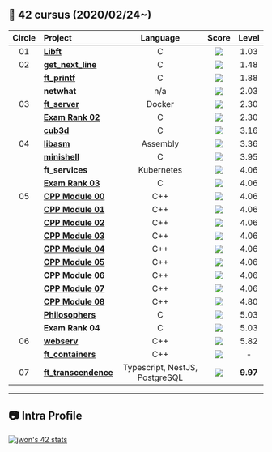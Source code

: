 ##  :notebook_with_decorative_cover: 42 cursus (2020/02/24~)

| Circle | Project                                                      |            Language            |                            Score                             |  Level   |
| :----: | :----------------------------------------------------------- | :----------------------------: | :----------------------------------------------------------: | :------: |
|   01   | [**Libft**](https://github.com/jwon42/42cursus_01_Libft)     |               C                |  ![](https://badge42.herokuapp.com/api/project/jwon/Libft)   |   1.03   |
|   02   | [**get_next_line**](https://github.com/jwon42/42cursus_02_get_next_line) |               C                | ![](https://badge42.herokuapp.com/api/project/jwon/get_next_line) |   1.48   |
|        | [**ft_printf**](https://github.com/jwon42/42cursus_03_ft_printf) |               C                | ![](https://badge42.herokuapp.com/api/project/jwon/ft_printf) |   1.88   |
|        | **netwhat**                                                  |              n/a               | ![](https://badge42.herokuapp.com/api/project/jwon/netwhat)  |   2.03   |
|   03   | [**ft_server**](https://github.com/jwon42/42cursus_05_ft_server) |             Docker             | ![](https://badge42.herokuapp.com/api/project/jwon/ft_server) |   2.30   |
|        | [**Exam Rank 02**](https://github.com/jwon42/42cursus_06_exam_rank_02) |               C                | ![](https://badge42.herokuapp.com/api/project/jwon/Exam%20Rank%2002) |   2.30   |
|        | [**cub3d**](https://github.com/jwon42/42cursus_07_cub3d)     |               C                |  ![](https://badge42.herokuapp.com/api/project/jwon/cub3d)   |   3.16   |
|   04   | [**libasm**](https://github.com/jwon42/42cursus_08_libasm)   |            Assembly            |  ![](https://badge42.herokuapp.com/api/project/jwon/libasm)  |   3.36   |
|        | [**minishell**](https://github.com/jwon42/42cursus_09_minishell) |               C                | ![](https://badge42.herokuapp.com/api/project/jwon/minishell) |   3.95   |
|        | **ft_services**                                              |           Kubernetes           | ![](https://badge42.herokuapp.com/api/project/jwon/ft_services) |   4.06   |
|        | [**Exam Rank 03**](https://github.com/jwon42/42cursus_11_exam_rank_03) |               C                | ![](https://badge42.herokuapp.com/api/project/jwon/Exam%20Rank%2003) |   4.06   |
|   05   | [**CPP Module 00**](https://github.com/jwon42/42cursus_12_CPP_Module/tree/master/00) |              C++               | ![](https://badge42.herokuapp.com/api/project/jwon/CPP%20Module%2000) |   4.06   |
|        | [**CPP Module 01**](https://github.com/jwon42/42cursus_12_CPP_Module/tree/master/01) |              C++               | ![](https://badge42.herokuapp.com/api/project/jwon/CPP%20Module%2001) |   4.06   |
|        | [**CPP Module 02**](https://github.com/jwon42/42cursus_12_CPP_Module/tree/master/02) |              C++               | ![](https://badge42.herokuapp.com/api/project/jwon/CPP%20Module%2002) |   4.06   |
|        | [**CPP Module 03**](https://github.com/jwon42/42cursus_12_CPP_Module/tree/master/03) |              C++               | ![](https://badge42.herokuapp.com/api/project/jwon/CPP%20Module%2003) |   4.06   |
|        | [**CPP Module 04**](https://github.com/jwon42/42cursus_12_CPP_Module/tree/master/04) |              C++               | ![](https://badge42.herokuapp.com/api/project/jwon/CPP%20Module%2004) |   4.06   |
|        | [**CPP Module 05**](https://github.com/jwon42/42cursus_12_CPP_Module/tree/master/05) |              C++               | ![](https://badge42.herokuapp.com/api/project/jwon/CPP%20Module%2005) |   4.06   |
|        | [**CPP Module 06**](https://github.com/jwon42/42cursus_12_CPP_Module/tree/master/06) |              C++               | ![](https://badge42.herokuapp.com/api/project/jwon/CPP%20Module%2006) |   4.06   |
|        | [**CPP Module 07**](https://github.com/jwon42/42cursus_12_CPP_Module/tree/master/07) |              C++               | ![](https://badge42.herokuapp.com/api/project/jwon/CPP%20Module%2007) |   4.06   |
|        | [**CPP Module 08**](https://github.com/jwon42/42cursus_12_CPP_Module/tree/master/08) |              C++               | ![](https://badge42.herokuapp.com/api/project/jwon/CPP%20Module%2008) |   4.80   |
|        | [**Philosophers**](https://github.com/jwon42/42cursus_13_Philosophers) |               C                | ![](https://badge42.herokuapp.com/api/project/jwon/Philosophers) |   5.03   |
|        | **Exam Rank 04**                                             |               C                | ![](https://badge42.herokuapp.com/api/project/jwon/Exam%20Rank%2004) |   5.03   |
|   06   | [**webserv**](https://github.com/ftinx/webserv)              |              C++               | ![](https://badge42.herokuapp.com/api/project/jwon/webserv)  |   5.82   |
|        | [**ft_containers**](https://github.com/jwon42/42cursus_16_ft_containers) |              C++               | ![](https://badge42.herokuapp.com/api/project/jwon/ft_containers) |    -     |
|   07   | [**ft_transcendence**](https://github.com/transcendence42/ft_transcendence) | Typescript, NestJS, PostgreSQL | ![](https://badge42.herokuapp.com/api/project/jwon/ft_transcendence) | **9.97** |

------

## :camera: Intra Profile

[![jwon's 42 stats](https://badge42.herokuapp.com/api/stats/jwon?privacyName=true)](https://profile.intra.42.fr/users/jwon)

